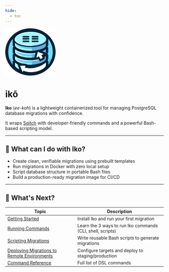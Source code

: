 ```yaml
---
hide:
  - toc
---
```


![iko](images/logo.png)

# ikō

**Iko** (_ee-koh_) is a lightweight containerized tool for managing PostgreSQL
database migrations with confidence.

It wraps [Sqitch](https://sqitch.org/) with developer-friendly commands and a
powerful Bash-based scripting model.

---

## 🚀 What can I do with Iko?

- Create clean, verifiable migrations using prebuilt templates
- Run migrations in Docker with zero local setup
- Script database structure in portable Bash files
- Build a production-ready migration image for CI/CD

---

## 🧭 What's Next?

| Topic                                                       | Description                                                |
| ----------------------------------------------------------- | ---------------------------------------------------------- |
| [Getting Started](gettingstarted.md)                        | Install Iko and run your first migration                   |
| [Running Commands](running.md)                              | Learn the 3 ways to run Iko commands (CLI, shell, scripts) |
| [Scripting Migrations](scripting.md)                        | Write reusable Bash scripts to generate migrations         |
| [Deploying Migrations to Remote Environments](deploying.md) | Configure targets and deploy to staging/production         |
| [Command Reference](commands.md)                            | Full list of DSL commands                                  |
